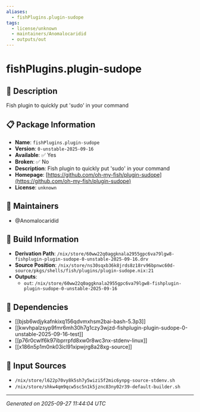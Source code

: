 ```yaml
---
aliases:
  - fishPlugins.plugin-sudope
tags:
  - license/unknown
  - maintainers/Anomalocaridid
  - outputs/out
---
```


# fishPlugins.plugin-sudope

## 📝 Description

Fish plugin to quickly put 'sudo' in your command

## 📋 Package Information

- **Name**: `fishPlugins.plugin-sudope`
- **Version**: `0-unstable-2025-09-16`
- **Available**: ✅ Yes
- **Broken**: ✅ No
- **Description**: Fish plugin to quickly put 'sudo' in your command
- **Homepage**: [https://github.com/oh-my-fish/plugin-sudope](https://github.com/oh-my-fish/plugin-sudope)
- **License**: `unknown`
## 👥 Maintainers

- @Anomalocaridid


## 🔧 Build Information

- **Derivation Path**: `/nix/store/60ww22q0aggknala2955gpc6va79lgw8-fishplugin-plugin-sudope-0-unstable-2025-09-16.drv`
- **Source Position**: `/nix/store/ns30sqxb36k8jrds8z18rv96bpnwc60d-source/pkgs/shells/fish/plugins/plugin-sudope.nix:21`
- **Outputs**:
  - `out`:  `/nix/store/60ww22q0aggknala2955gpc6va79lgw8-fishplugin-plugin-sudope-0-unstable-2025-09-16`

## 🔗 Dependencies

- [[bjsb6wdjykafnkixq156qdvmxhsm2bai-bash-5.3p3]]
- [[kwvhpalzsyp9fmr6mh30h7g1czy3wjzd-fishplugin-plugin-sudope-0-unstable-2025-09-16-test]]
- [[p76r0cwlf6k97ibprrpfd8xw0r8wc3nx-stdenv-linux]]
- [[x186n5p1m0nk03icl91xipwjrg8a28xg-source]]

## 📁 Input Sources

- `/nix/store/l622p70vy8k5sh7y5wizi5f2mic6ynpg-source-stdenv.sh`
- `/nix/store/shkw4qm9qcw5sc5n1k5jznc83ny02r39-default-builder.sh`

---
*Generated on 2025-09-27 11:44:04 UTC*
